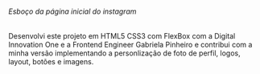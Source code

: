 ###### Esboço da página inicial do instagram
Desenvolvi este projeto em HTML5 CSS3 com FlexBox com a Digital Innovation One e a Frontend Engineer Gabriela Pinheiro e contribui com a minha versão implementando a personlização de foto de perfil, logos, layout, botões e imagens.

